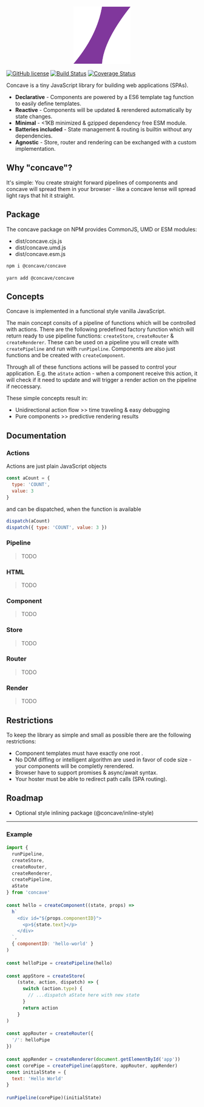 <p align="center">
  <img width="150px" src="logo.png">
</p>

[![GitHub license](https://img.shields.io/badge/license-MIT-blue.svg)](https://github.com/facebook/react/blob/master/LICENSE) 
[![Build Status](https://travis-ci.org/concave-org/concave.svg?branch=master)](https://travis-ci.org/concave-org/concave)
[![Coverage Status](https://coveralls.io/repos/github/concave-org/concave/badge.svg?branch=master)](https://coveralls.io/github/concave-org/concave?branch=master)


Concave is a tiny JavaScript library for building web applications (SPAs).

- **Declarative** - Components are powered by a ES6 template tag function to easily define templates.
- **Reactive** - Components will be updated & rerendered automatically by state changes.
- **Minimal** - <1KB minimized & gzipped dependency free ESM module.
- **Batteries included** - State management & routing is builtin without any dependencies.
- **Agnostic** - Store, router and rendering can be exchanged with a custom implementation.

## Why "concave"?

It's simple: You create straight forward pipelines of components and concave will spread them in your browser - like a concave lense will spread light rays that hit it straight.

## Package

The concave package on NPM provides CommonJS, UMD or ESM modules:

- dist/concave.cjs.js
- dist/concave.umd.js
- dist/concave.esm.js

```shell
npm i @concave/concave

yarn add @concave/concave
```

## Concepts

Concave is implemented in a functional style vanilla JavaScript.

The main concept consits of a pipeline of functions which will be controlled with actions.
There are the following predefined factory function which will return ready to use pipeline functions: `createStore`, `createRouter` & `createRenderer`. These can be used on a pipeline you will create with `createPipeline` and run with `runPipeline`.
Components are also just functions and be created with `createComponent`.

Through all of these functions actions will be passed to control your application. E.g. the `aState` action - when a component receive this action, it will check if it need to update and will trigger a render action on the pipeline if neccessary.

These simple concepts result in:

- Unidirectional action flow >> time traveling & easy debugging
- Pure components >> predictive rendering results

## Documentation

### Actions

Actions are just plain JavaScript objects

```javascript
const aCount = {
  type: 'COUNT',
  value: 3
}
```

and can be dispatched, when the function is available

```javascript
dispatch(aCount)
dispatch({ type: 'COUNT', value: 3 })
```

### Pipeline
> TODO

### HTML
> TODO

### Component
> TODO

### Store
> TODO

### Router
> TODO

### Render
> TODO

## Restrictions

To keep the library as simple and small as possible there are the following restrictions:

* Component templates must have exactly one root .
* No DOM diffing or intelligent algorithm are used in favor of code size - your components will be completly rerendered.
* Browser have to support promises & async/await syntax.
* Your hoster must be able to redirect path calls (SPA routing).

## Roadmap

* Optional style inlining package (@concave/inline-style)


---

### Example

```javascript
import {
  runPipeline,
  createStore,
  createRouter,
  createRenderer,
  createPipeline,
  aState
} from 'concave'

const hello = createComponent((state, props) =>
  h`
    <div id="${props.componentID}">
      <p>${state.text}</p>
    </div>
  `,
  { componentID: 'hello-world' }
)

const helloPipe = createPipeline(hello)

const appStore = createStore(
    (state, action, dispatch) => {
      switch (action.type) {
        // ...dispatch aState here with new state
      }
      return action
    }
)

const appRouter = createRouter({
  '/': helloPipe
})

const appRender = createRenderer(document.getElementById('app'))
const corePipe = createPipeline(appStore, appRouter, appRender)
const initialState = {
  text: 'Hello World'
}

runPipeline(corePipe)(initialState)
```
